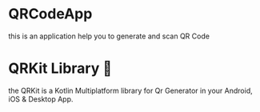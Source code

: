 # QRCodeApp
this is an application help you to generate and scan QR Code 

# QRKit Library 📱
the QRKit is a Kotlin Multiplatform library for Qr Generator in your Android, iOS & Desktop App.
